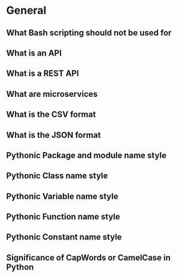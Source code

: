 # General

##     What Bash scripting should not be used for
##     What is an API
##     What is a REST API
##     What are microservices
##     What is the CSV format
##     What is the JSON format
##     Pythonic Package and module name style
##     Pythonic Class name style
##     Pythonic Variable name style
##     Pythonic Function name style
##     Pythonic Constant name style
##     Significance of CapWords or CamelCase in Python

